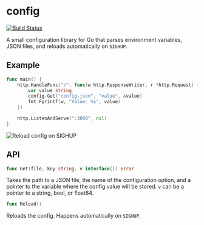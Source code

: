 # config

[![Build Status](https://travis-ci.org/joshbetz/config.svg?branch=master)](https://travis-ci.org/joshbetz/config)

A small configuration library for Go that parses environment variables, JSON
files, and reloads automatically on `SIGHUP`.

## Example

```go
func main() {
	http.HandleFunc("/", func(w http.ResponseWriter, r *http.Request) {
		var value string
		config.Get("config.json", "value", &value)
		fmt.Fprintf(w, "Value: %s", value)
	})

	http.ListenAndServe(":3000", nil)
}
```

![Reload config on SIGHUP](http://i.imgur.com/6H8b6zy.gif)

## API

```go
func Get(file, key string, v interface{}) error
```

Takes the path to a JSON file, the name of the configuration option, and a
pointer to the variable where the config value will be stored. `v` can be a
pointer to a string, bool, or float64.

```go
func Reload()
```

Reloads the config. Happens automatically on `SIGHUP`.
